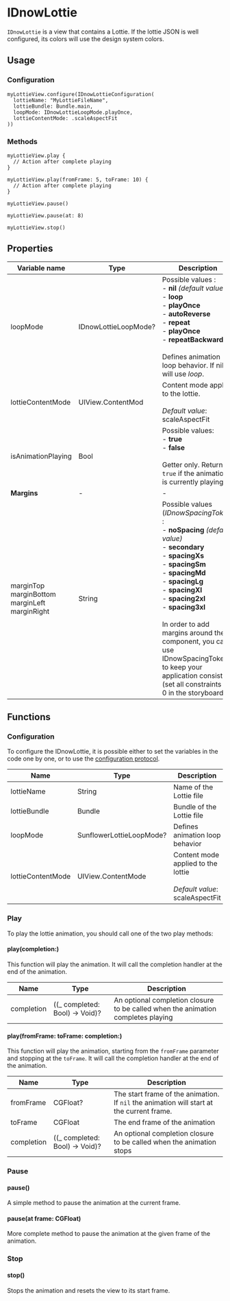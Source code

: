 # IDnowLottie

`IDnowLottie` is a view that contains a Lottie. If the lottie JSON is well configured, its colors will use the design system colors.

## Usage
### Configuration
```
myLottieView.configure(IDnowLottieConfiguration(
  lottieName: "MyLottieFileName",
  lottieBundle: Bundle.main,
  loopMode: IDnowLottieLoopMode.playOnce,
  lottieContentMode: .scaleAspectFit
))
```
### Methods
```
myLottieView.play {
  // Action after complete playing
}
```
```
myLottieView.play(fromFrame: 5, toFrame: 10) {
  // Action after complete playing
}
```
```
myLottieView.pause()
```
```
myLottieView.pause(at: 8)
```
```
myLottieView.stop()
```

## Properties
| Variable name | Type | Description |
| --- | --- | --- |
| loopMode | IDnowLottieLoopMode? | Possible values : <br>- **nil** *(default value)*<br>- **loop**<br>- **playOnce** <br>- **autoReverse** <br>- **repeat** <br>- **playOnce** <br>- **repeatBackwards** <br><br>Defines animation loop behavior. If nil, it will use *loop*. |
| lottieContentMode | UIView.ContentMod | Content mode applied to the lottie.<br><br>*Default value*: scaleAspectFit |
| isAnimationPlaying | Bool | Possible values: <br>- **true**<br>- **false**<br><br>Getter only. Returns `true` if the animation is currently playing. |
| **Margins** | - | - |
| marginTop<br> marginBottom <br> marginLeft <br> marginRight | String  | Possible values (*IDnowSpacingToken*) : <br> - **noSpacing** *(default value)* <br>- **secondary** <br>- **spacingXs** <br>- **spacingSm** <br>- **spacingMd** <br>- **spacingLg** <br>- **spacingXl** <br>- **spacing2xl** <br>- **spacing3xl** <br><br> In order to add margins around the component, you can use IDnowSpacingToken to keep your application consistent (set all constraints to 0 in the storyboard). |

## Functions

### Configuration
To configure the IDnowLottie, it is possible either to set the variables in the code one by one, or to use the [configuration protocol](./View%20Configuration.md).

| Name | Type | Description |
| --- | --- |--- |
| lottieName | String | Name of the Lottie file |
| lottieBundle | Bundle | Bundle of the Lottie file |
| loopMode | SunflowerLottieLoopMode? | Defines animation loop behavior |
| lottieContentMode | UIView.ContentMode | Content mode applied to the lottie<br><br>*Default value*: scaleAspectFit |

### Play
To play the lottie animation, you should call one of the two play methods:

#### play(completion:)
This function will play the animation. It will call the completion handler at the end of the animation.

| Name | Type | Description |
| ---           | ---     |---          |
| completion         | ((_ completed: Bool) -> Void)? | An optional completion closure to be called when the animation completes playing |

#### play(fromFrame: toFrame: completion:)
This function will play the animation, starting from the `fromFrame` parameter and stopping at the `toFrame`. It will call the completion handler at the end of the animation.

| Name | Type | Description |
| ---           | ---     |---          |
| fromFrame         | CGFloat? | The start frame of the animation. If `nil` the animation will start at the current frame. |
| toFrame         | CGFloat | The end frame of the animation |
| completion         | ((_ completed: Bool) -> Void)? | An optional completion closure to be called when the animation stops |

### Pause
#### pause()
A simple method to pause the animation at the current frame.

#### pause(at frame: CGFloat)
More complete method to pause the animation at the given frame of the animation.

### Stop
#### stop()
Stops the animation and resets the view to its start frame.